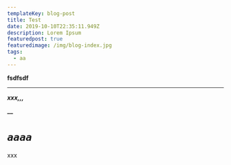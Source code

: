 ```yaml
---
templateKey: blog-post
title: Test
date: 2019-10-10T22:35:11.949Z
description: Lorem Ipsum
featuredpost: true
featuredimage: /img/blog-index.jpg
tags:
  - aa
---
```

**fsdfsdf**

- - -

_**xxx,,,**_

**__**

# _**`aaaa`**_



<tag> xxx </tag>
